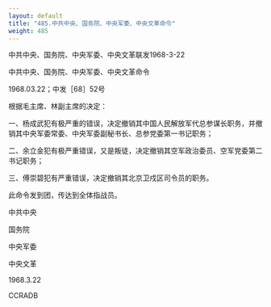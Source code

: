 ```yaml
---
layout: default
title: "485.中共中央、国务院、中央军委、中央文革命令"
weight: 485
---
```


中共中央、国务院、中央军委、中央文革联发1968-3-22

中共中央、国务院、中央军委、中央文革命令

1968.03.22；中发［68］52号

根据毛主席、林副主席的决定：

一、杨成武犯有极严重的错误，决定撤销其中国人民解放军代总参谋长职务，并撤销其中央军委常委、中央军委副秘书长、总参党委第一书记职务；

二、余立金犯有极严重错误，又是叛徒，决定撤销其空军政治委员、空军党委第二书记职务；

三、傅崇碧犯有严重错误，决定撤销其北京卫戍区司令员的职务。

此命令发到团，传达到全体指战员。

中共中央

国务院

中央军委

中央文革

1968.3.22

CCRADB

